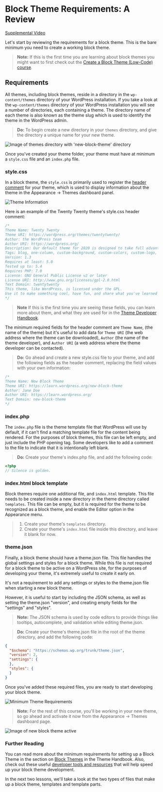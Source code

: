 # Block Theme Requirements: A Review

[Supplemental Video](https://videopress.com/v/1FTYZp6a)

Let's start by reviewing the requirements for a block theme. This is the bare minimum you need to create a working block theme.

> **Note:** If this is the first time you are learning about block themes you might want to first check out the [Create a Block Theme (Low-Code) course](https://learn.wordpress.org/create-a-block-theme/).

## Requirements

All themes, including block themes, reside in a directory in the `wp-content/themes` directory of your WordPress installation. If you take a look at the `wp-content/themes` directory of your WordPress installation you will see a number of directories, each containing a theme. The directory name of each theme is also known as the theme slug which is used to identify the theme in the WordPress admin.

> **Do:** To begin create a new directory in your `themes` directory, and give the directory a unique name for your new theme.

![Image of themes directory with 'new-block-theme' directory](https://learn.wordpress.org/files/2022/10/new-block-theme.png)

Once you've created your theme folder, your theme must have at minimum a `style.css` file and an `index.php` file. 

### style.css

In a block theme, the `style.css` is primarily used to register the [header comment](https://developer.wordpress.org/themes/basics/main-stylesheet-style-css/#basic-structure) for your theme, which is used to display information about the theme in the Appearance -> Themes dashboard panel. 

![Theme Information](https://learn.wordpress.org/files/2022/10/base-block-theme-01.png)

Here is an example of the Twenty Twenty theme's style.css header comment:

```css
/*
Theme Name: Twenty Twenty
Theme URI: https://wordpress.org/themes/twentytwenty/
Author: the WordPress team
Author URI: https://wordpress.org/
Description: Our default theme for 2020 is designed to take full advantage of the flexibility of the block editor. Organizations and businesses have the ability to create dynamic landing pages with endless layouts using the group and column blocks. The centered content column and fine-tuned typography also makes it perfect for traditional blogs. Complete editor styles give you a good idea of what your content will look like, even before you publish. You can give your site a personal touch by changing the background colors and the accent color in the Customizer. The colors of all elements on your site are automatically calculated based on the colors you pick, ensuring a high, accessible color contrast for your visitors.
Tags: blog, one-column, custom-background, custom-colors, custom-logo, custom-menu, editor-style, featured-images, footer-widgets, full-width-template, rtl-language-support, sticky-post, theme-options, threaded-comments, translation-ready, block-styles, wide-blocks, accessibility-ready
Version: 1.3
Requires at least: 5.0
Tested up to: 5.4
Requires PHP: 7.0
License: GNU General Public License v2 or later
License URI: http://www.gnu.org/licenses/gpl-2.0.html
Text Domain: twentytwenty
This theme, like WordPress, is licensed under the GPL.
Use it to make something cool, have fun, and share what you've learned with others.
*/
```

> **Note** If this is the first time you are seeing these fields, you can learn more about them, and what they are used for in the [Theme Developer Handbook](https://developer.wordpress.org/themes/basics/main-stylesheet-style-css/#explanations).

The minimum required fields for the header comment are `Theme Name`, (the name of the theme) but it's useful to add data for `Theme URI` (the web address where the theme can be downloaded), `Author` (the name of the theme developer), and `Author URI` (a web address where the theme developer can be contacted).

> **Do:** Go ahead and create a new style.css file to your theme, and add the following fields as the header comment, replacing the field values with your own information:

```css
/*
Theme Name: New Block Theme
Theme URI: https://learn.wordpress.org/new-block-theme
Author: Jane Doe
Author URI: https://learn.wordpress.org/
Text Domain: new-block-theme
*/
```

### index.php

The `index.php` file is the theme template file that WordPress will use by default, if it can't find a matching template file for the content being rendered. For the purposes of block themes, this file can be left empty, and just include the PHP opening tag. Some developers like to add a comment to the file to indicate that it is intentionally left blank.

> **Do:** Create your theme's index.php file, and add the following code:

```php
<?php
// Silence is golden.
```

### index.html block template

Block themes require one additional file, and `index.html` template. This file needs to be created inside a new directory in the theme directory called `templates`. This file can be empty, but it is required for the theme to be recognized as a block theme, and enable the Editor option in the Appearance menu.

> 1. Create your theme's `templates` directory.
> 2. Create your theme's `index.html` file inside this directory, and leave it blank for now.

### theme.json

Finally, a block theme should have a theme.json file. This file handles the global settings and styles for a block theme. While this file is not required for a block theme to be active on a WordPress site, for the purposes of developing your theme, it's extremely useful to create it early on. 

It's not a requirement to add any settings or styles to the theme.json file when starting a new block theme. 

However, it is useful to start by including the JSON schema, as well as setting the theme.json "version", and creating empty fields for the "settings" and "styles". 

> **Note:** The JSON schema is used by code editors to provide things like tooltips, autocomplete, and validation while editing theme.json.

> **Do:** Create your theme's theme.json file in the root of the theme directory, and add the following code:

```json
{
  "$schema": "https://schemas.wp.org/trunk/theme.json",
  "version": 2,
  "settings": {
  },
  "styles": {
  }
}
```

Once you've added these required files, you are ready to start developing your block theme.

![Minimum Theme Requirements](https://learn.wordpress.org/files/2022/10/directory-structure.png)

> **Note:** For the rest of this course, you'll be working in your new theme, so go ahead and activate it now from the Appearance -> Themes dashboard page.

![Image of new block theme active](https://learn.wordpress.org/files/2022/10/new-block-theme-active.png)

### Further Reading

You can read more about the minimum requirements for setting up a Block Theme in the section on [Block Themes](https://developer.wordpress.org/themes/block-themes/block-theme-setup/) in the Theme Handbook. Also, check out these useful [developer tools and resources](https://developer.wordpress.org/themes/basics/tools-resources/) that will help speed up your block theme development.

In the next two lessons, we'll take a look at the two types of files that make up a block theme, templates and template parts.